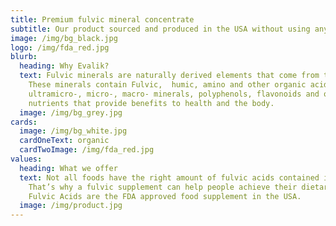 ```yaml
---
title: Premium fulvic mineral concentrate
subtitle: Our product sourced and produced in the USA without using any chemicals.
image: /img/bg_black.jpg
logo: /img/fda_red.jpg
blurb:
  heading: Why Evalik?
  text: Fulvic minerals are naturally derived elements that come from the earth.
    These minerals contain Fulvic,  humic, amino and other organic acids,
    ultramicro-, micro-, macro- minerals, polyphenols, flavonoids and other
    nutrients that provide benefits to health and the body.
  image: /img/bg_grey.jpg
cards:
  image: /img/bg_white.jpg
  cardOneText: organic
  cardTwoImage: /img/fda_red.jpg
values:
  heading: What we offer
  text: Not all foods have the right amount of fulvic acids contained in them.
    That’s why a fulvic supplement can help people achieve their dietary need.
    Fulvic Acids are the FDA approved food supplement in the USA.
  image: /img/product.jpg
---
```

